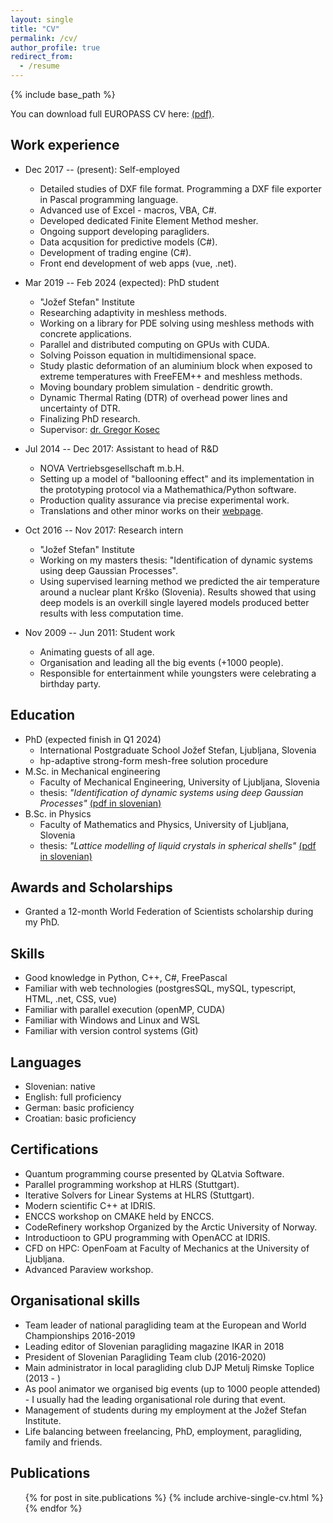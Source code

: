 ```yaml
---
layout: single
title: "CV"
permalink: /cv/
author_profile: true
redirect_from:
  - /resume
---
```


{% include base_path %}

You can download full EUROPASS CV here: [(pdf)]({{site.baseurl}}/files/cv.pdf).

Work experience
------
- Dec 2017 -- (present): Self-employed
    - Detailed studies of DXF file format. Programming a DXF file exporter in Pascal programming language.
    - Advanced use of Excel - macros, VBA, C#.
    - Developed dedicated Finite Element Method mesher.
    - Ongoing support developing paragliders.
    - Data acqusition for predictive models (C#).
    - Development of trading engine (C#).
    - Front end development of web apps (vue, .net).

- Mar 2019 -- Feb 2024 (expected): PhD student
    - "Jožef Stefan" Institute
    - Researching adaptivity in meshless methods.
    - Working on a library for PDE solving using meshless methods with concrete applications.
    - Parallel and distributed computing on GPUs with CUDA.
    - Solving Poisson equation in multidimensional space.
    - Study plastic deformation of an aluminium block when exposed to extreme temperatures with FreeFEM++ and meshless methods.
    - Moving boundary problem simulation - dendritic growth.
    - Dynamic Thermal Rating (DTR) of overhead power lines and uncertainty of DTR.
    - Finalizing PhD research.
    - Supervisor: [dr. Gregor Kosec](http://e6.ijs.si/~gkosec/)


- Jul 2014 -- Dec 2017: Assistant to head of R&D
    - NOVA Vertriebsgesellschaft m.b.H.
    - Setting up a model of "ballooning effect" and its implementation in the prototyping protocol via a Mathemathica/Python software.
    - Production quality assurance via precise experimental work.
    - Translations and other minor works on their [webpage](www.nova.eu).

- Oct 2016 -- Nov 2017: Research intern
    - "Jožef Stefan" Institute
    - Working on my masters thesis: "Identification of dynamic systems using deep Gaussian Processes". 
    - Using supervised learning method we predicted the air temperature around a nuclear plant Krško (Slovenia). Results showed that using deep models is an overkill single layered models produced better results with less computation time.

- Nov 2009 -- Jun 2011: Student work
    - Animating guests of all age.
    - Organisation and leading all the big events (+1000 people).
    - Responsible for entertainment while youngsters were celebrating a birthday party.


Education
------
- PhD (expected finish in Q1 2024)
    - International Postgraduate School Jožef Stefan, Ljubljana, Slovenia
    - hp-adaptive strong-form mesh-free solution procedure
- M.Sc. in Mechanical engineering
    - Faculty of Mechanical Engineering, University of Ljubljana, Slovenia
    - thesis: _"Identification of dynamic systems using deep Gaussian Processes"_ [(pdf in slovenian)]({{site.baseurl}}/files/masters.pdf)
- B.Sc. in Physics
    - Faculty of Mathematics and Physics, University of Ljubljana, Slovenia
    - thesis: _"Lattice modelling of liquid crystals in spherical shells"_ [(pdf in slovenian)]({{site.baseurl}}/files/seminar_physics.pdf)


Awards and Scholarships
------

- Granted a 12-month World Federation of Scientists scholarship during my PhD.

Skills
------
- Good knowledge in Python, C++, C#, FreePascal
- Familiar with web technologies (postgresSQL, mySQL, typescript, HTML, .net, CSS, vue)
- Familiar with parallel execution (openMP, CUDA)
- Familiar with Windows and Linux and WSL
- Familiar with version control systems (Git)

Languages
-----
- Slovenian: native
- English: full proficiency
- German: basic proficiency
- Croatian: basic proficiency

Certifications
------
- Quantum programming course presented by QLatvia Software.
- Parallel programming workshop at HLRS (Stuttgart).
- Iterative Solvers for Linear Systems at HLRS (Stuttgart).
- Modern scientific C++ at IDRIS.
- ENCCS workshop on CMAKE held by ENCCS.
- CodeRefinery workshop Organized by the Arctic University of Norway.
- Introductioon to GPU programming with OpenACC at IDRIS.
- CFD on HPC: OpenFoam at Faculty of Mechanics at the University of Ljubljana.
- Advanced Paraview workshop.


Organisational skills
------
- Team leader of national paragliding team at the European and World Championships 2016-2019
- Leading editor of Slovenian paragliding magazine IKAR in 2018
- President of Slovenian Paragliding Team club (2016-2020)
- Main administrator in local paragliding club DJP Metulj Rimske Toplice (2013 - )
- As pool animator we organised big events (up to 1000 people attended) - I usually had the leading organisational role during that event.
- Management of students during my employment at the Jožef Stefan Institute.
- Life balancing between freelancing, PhD, employment, paragliding, family and friends.


Publications
------
  <ul>{% for post in site.publications %}
    {% include archive-single-cv.html %}
  {% endfor %}</ul>


<!--
vim: spell spelllang=en:
-->
